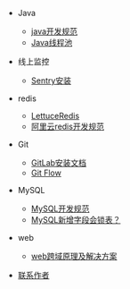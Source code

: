 - Java
  - [java开发规范](standard/java-standard.md)
  - [Java线程池](java/线程池扫盲.md)

- 线上监控
  - [Sentry安装](software/sentry安装.md)
  
- redis
  - [LettuceRedis](code/LettuceRedis.md)
  - [阿里云redis开发规范](standard/ali-redis-standard.md)

- Git
  - [GitLab安装文档](git/gitlab安装文档.md)
  - [Git Flow](git/git-flow.md)
  
- MySQL
  - [MySQL开发规范](standard/MySQL-standard.md)
  - [MySQL新增字段会锁表？](mysql/MySQL_1.md)

- web
  - [web跨域原理及解决方案](web/跨域解决.md)

- [联系作者](contactme.md)
